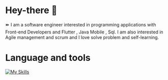# Hey-there :wave:

:fast_forward: I am a software engineer interested in programming applications with Front-end Developers and Flutter , Java Mobile , Sql. I am also interested in Agile management and scrum and I love solve problem and self-learning.

# Language and tools

[![My Skills](https://skillicons.dev/icons?i=js,html,css,react,vite,expressjs,nextjs,mongodb,flutter,java,bootstrap,tailwind,visualstudio,androidstudio,firebase)](https://skillicons.dev)

